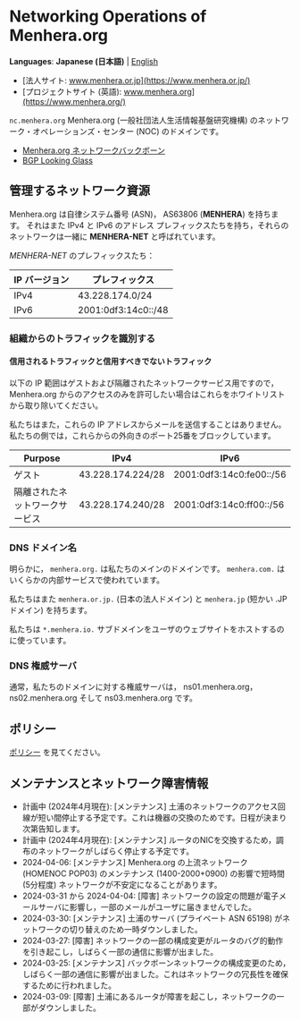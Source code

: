 # Networking Operations of Menhera.org

**Languages**: **Japanese (日本語)**
| [English](/)

* [法人サイト: www.menhera.or.jp](https://www.menhera.or.jp/)
* [プロジェクトサイト (英語): www.menhera.org](https://www.menhera.org/)

`nc.menhera.org` Menhera.org (一般社団法人生活情報基盤研究機構) のネットワーク・オペレーションズ・センター (NOC) のドメインです。

* [Menhera.org ネットワークバックボーン](backbone.html)
* [BGP Looking Glass](https://looking-glass.nc.menhera.org/)

## 管理するネットワーク資源

Menhera.org は自律システム番号 (ASN)， AS63806 (**MENHERA**) を持ちます。
それはまた IPv4 と IPv6 のアドレス プレフィックスたちを持ち，それらのネットワークは一緒に **MENHERA-NET** と呼ばれています。

_MENHERA-NET_ のプレフィックスたち：

| IP バージョン | プレフィックス |
|------------|--------|
| IPv4       | 43.228.174.0/24 |
| IPv6       | 2001:0df3:14c0::/48 |

### 組織からのトラフィックを識別する

#### 信用されるトラフィックと信用すべきでないトラフィック

以下の IP 範囲はゲストおよび隔離されたネットワークサービス用ですので，
Menhera.org からのアクセスのみを許可したい場合はこれらをホワイトリストから取り除いてください。

私たちはまた，これらの IP アドレスからメールを送信することはありません。
私たちの側では，これらからの外向きのポート25番をブロックしています。

| Purpose | IPv4 | IPv6 |
|---------|------|------|
| ゲスト | 43.228.174.224/28 | 2001:0df3:14c0:fe00::/56 |
| 隔離されたネットワークサービス | 43.228.174.240/28 | 2001:0df3:14c0:ff00::/56 |

### DNS ドメイン名

明らかに， `menhera.org.` は私たちのメインのドメインです。 `menhera.com.` はいくらかの内部サービスで使われています。

私たちはまた `menhera.or.jp.` (日本の法人ドメイン) と `menhera.jp` (短かい .JP ドメイン) を持ちます。

私たちは `*.menhera.io.` サブドメインをユーザのウェブサイトをホストするのに使っています。

### DNS 権威サーバ

通常，私たちのドメインに対する権威サーバは， ns01.menhera.org， ns02.menhera.org そして ns03.menhera.org です。

## ポリシー

[ポリシー](policy.html) を見てください。

## メンテナンスとネットワーク障害情報

- 計画中 (2024年4月現在): \[メンテナンス\] 土浦のネットワークのアクセス回線が短い間停止する予定です。これは機器の交換のためです。日程が決まり次第告知します。
- 計画中 (2024年4月現在): \[メンテナンス\] ルータのNICを交換するため，調布のネットワークがしばらく停止する予定です。
- 2024-04-06: \[メンテナンス\] Menhera.org の上流ネットワーク (HOMENOC POP03) のメンテナンス (1400-2000+0900) の影響で短時間 (5分程度) ネットワークが不安定になることがあります。
- 2024-03-31 から 2024-04-04: \[障害\] ネットワークの設定の問題が電子メールサーバに影響し，一部のメールがユーザに届きませんでした。
- 2024-03-30: \[メンテナンス\] 土浦のサーバ (プライベート ASN 65198) がネットワークの切り替えのため一時ダウンしました。
- 2024-03-27: \[障害\] ネットワークの一部の構成変更がルータのバグ的動作を引き起こし，しばらく一部の通信に影響が出ました。
- 2024-03-25: \[メンテナンス\] バックボーンネットワークの構成変更のため，しばらく一部の通信に影響が出ました。これはネットワークの冗長性を確保するために行われました。
- 2024-03-09: \[障害\] 土浦にあるルータが障害を起こし，ネットワークの一部がダウンしました。
